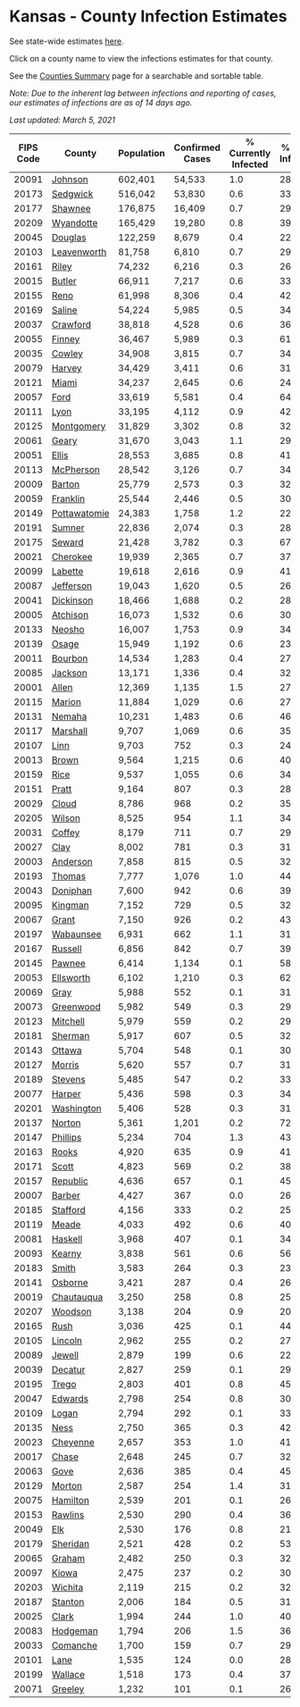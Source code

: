 # Kansas - County Infection Estimates

See state-wide estimates [here](/infections/us-ks).

Click on a county name to view the infections estimates for that county.

See the [Counties Summary](/infections/summary-counties) page for a searchable and sortable table.

*Note: Due to the inherent lag between infections and reporting of cases, our estimates of infections are as of 14 days ago.*

*Last updated: March 5, 2021*

|   FIPS Code |                       County |   Population |   Confirmed Cases |   % Currently Infected |   % Total Infected |
|-------------|------------------------------|--------------|-------------------|------------------------|--------------------|
|       20091 |           [Johnson](johnson) |      602,401 |            54,533 |                    1.0 |               28.8 |
|       20173 |         [Sedgwick](sedgwick) |      516,042 |            53,830 |                    0.6 |               33.2 |
|       20177 |           [Shawnee](shawnee) |      176,875 |            16,409 |                    0.7 |               29.5 |
|       20209 |       [Wyandotte](wyandotte) |      165,429 |            19,280 |                    0.8 |               39.4 |
|       20045 |           [Douglas](douglas) |      122,259 |             8,679 |                    0.4 |               22.6 |
|       20103 |   [Leavenworth](leavenworth) |       81,758 |             6,810 |                    0.7 |               29.2 |
|       20161 |               [Riley](riley) |       74,232 |             6,216 |                    0.3 |               26.9 |
|       20015 |             [Butler](butler) |       66,911 |             7,217 |                    0.6 |               33.9 |
|       20155 |                 [Reno](reno) |       61,998 |             8,306 |                    0.4 |               42.9 |
|       20169 |             [Saline](saline) |       54,224 |             5,985 |                    0.5 |               34.7 |
|       20037 |         [Crawford](crawford) |       38,818 |             4,528 |                    0.6 |               36.8 |
|       20055 |             [Finney](finney) |       36,467 |             5,989 |                    0.3 |               61.3 |
|       20035 |             [Cowley](cowley) |       34,908 |             3,815 |                    0.7 |               34.0 |
|       20079 |             [Harvey](harvey) |       34,429 |             3,411 |                    0.6 |               31.8 |
|       20121 |               [Miami](miami) |       34,237 |             2,645 |                    0.6 |               24.1 |
|       20057 |                 [Ford](ford) |       33,619 |             5,581 |                    0.4 |               64.2 |
|       20111 |                 [Lyon](lyon) |       33,195 |             4,112 |                    0.9 |               42.3 |
|       20125 |     [Montgomery](montgomery) |       31,829 |             3,302 |                    0.8 |               32.1 |
|       20061 |               [Geary](geary) |       31,670 |             3,043 |                    1.1 |               29.5 |
|       20051 |               [Ellis](ellis) |       28,553 |             3,685 |                    0.8 |               41.3 |
|       20113 |       [McPherson](mcpherson) |       28,542 |             3,126 |                    0.7 |               34.8 |
|       20009 |             [Barton](barton) |       25,779 |             2,573 |                    0.3 |               32.3 |
|       20059 |         [Franklin](franklin) |       25,544 |             2,446 |                    0.5 |               30.3 |
|       20149 | [Pottawatomie](pottawatomie) |       24,383 |             1,758 |                    1.2 |               22.3 |
|       20191 |             [Sumner](sumner) |       22,836 |             2,074 |                    0.3 |               28.3 |
|       20175 |             [Seward](seward) |       21,428 |             3,782 |                    0.3 |               67.2 |
|       20021 |         [Cherokee](cherokee) |       19,939 |             2,365 |                    0.7 |               37.4 |
|       20099 |           [Labette](labette) |       19,618 |             2,616 |                    0.9 |               41.9 |
|       20087 |       [Jefferson](jefferson) |       19,043 |             1,620 |                    0.5 |               26.9 |
|       20041 |       [Dickinson](dickinson) |       18,466 |             1,688 |                    0.2 |               28.6 |
|       20005 |         [Atchison](atchison) |       16,073 |             1,532 |                    0.6 |               30.5 |
|       20133 |             [Neosho](neosho) |       16,007 |             1,753 |                    0.9 |               34.2 |
|       20139 |               [Osage](osage) |       15,949 |             1,192 |                    0.6 |               23.5 |
|       20011 |           [Bourbon](bourbon) |       14,534 |             1,283 |                    0.4 |               27.8 |
|       20085 |           [Jackson](jackson) |       13,171 |             1,336 |                    0.4 |               32.9 |
|       20001 |               [Allen](allen) |       12,369 |             1,135 |                    1.5 |               27.8 |
|       20115 |             [Marion](marion) |       11,884 |             1,029 |                    0.6 |               27.1 |
|       20131 |             [Nemaha](nemaha) |       10,231 |             1,483 |                    0.6 |               46.7 |
|       20117 |         [Marshall](marshall) |        9,707 |             1,069 |                    0.6 |               35.3 |
|       20107 |                 [Linn](linn) |        9,703 |               752 |                    0.3 |               24.5 |
|       20013 |               [Brown](brown) |        9,564 |             1,215 |                    0.6 |               40.7 |
|       20159 |                 [Rice](rice) |        9,537 |             1,055 |                    0.6 |               34.9 |
|       20151 |               [Pratt](pratt) |        9,164 |               807 |                    0.3 |               28.3 |
|       20029 |               [Cloud](cloud) |        8,786 |               968 |                    0.2 |               35.8 |
|       20205 |             [Wilson](wilson) |        8,525 |               954 |                    1.1 |               34.4 |
|       20031 |             [Coffey](coffey) |        8,179 |               711 |                    0.7 |               29.4 |
|       20027 |                 [Clay](clay) |        8,002 |               781 |                    0.3 |               31.3 |
|       20003 |         [Anderson](anderson) |        7,858 |               815 |                    0.5 |               32.2 |
|       20193 |             [Thomas](thomas) |        7,777 |             1,076 |                    1.0 |               44.0 |
|       20043 |         [Doniphan](doniphan) |        7,600 |               942 |                    0.6 |               39.4 |
|       20095 |           [Kingman](kingman) |        7,152 |               729 |                    0.5 |               32.0 |
|       20067 |               [Grant](grant) |        7,150 |               926 |                    0.2 |               43.8 |
|       20197 |       [Wabaunsee](wabaunsee) |        6,931 |               662 |                    1.1 |               31.2 |
|       20167 |           [Russell](russell) |        6,856 |               842 |                    0.7 |               39.3 |
|       20145 |             [Pawnee](pawnee) |        6,414 |             1,134 |                    0.1 |               58.9 |
|       20053 |       [Ellsworth](ellsworth) |        6,102 |             1,210 |                    0.3 |               62.9 |
|       20069 |                 [Gray](gray) |        5,988 |               552 |                    0.1 |               31.0 |
|       20073 |       [Greenwood](greenwood) |        5,982 |               549 |                    0.3 |               29.2 |
|       20123 |         [Mitchell](mitchell) |        5,979 |               559 |                    0.2 |               29.9 |
|       20181 |           [Sherman](sherman) |        5,917 |               607 |                    0.5 |               32.8 |
|       20143 |             [Ottawa](ottawa) |        5,704 |               548 |                    0.1 |               30.5 |
|       20127 |             [Morris](morris) |        5,620 |               557 |                    0.7 |               31.3 |
|       20189 |           [Stevens](stevens) |        5,485 |               547 |                    0.2 |               33.1 |
|       20077 |             [Harper](harper) |        5,436 |               598 |                    0.3 |               34.6 |
|       20201 |     [Washington](washington) |        5,406 |               528 |                    0.3 |               31.3 |
|       20137 |             [Norton](norton) |        5,361 |             1,201 |                    0.2 |               72.2 |
|       20147 |         [Phillips](phillips) |        5,234 |               704 |                    1.3 |               43.1 |
|       20163 |               [Rooks](rooks) |        4,920 |               635 |                    0.9 |               41.2 |
|       20171 |               [Scott](scott) |        4,823 |               569 |                    0.2 |               38.3 |
|       20157 |         [Republic](republic) |        4,636 |               657 |                    0.1 |               45.9 |
|       20007 |             [Barber](barber) |        4,427 |               367 |                    0.0 |               26.4 |
|       20185 |         [Stafford](stafford) |        4,156 |               333 |                    0.2 |               25.9 |
|       20119 |               [Meade](meade) |        4,033 |               492 |                    0.6 |               40.1 |
|       20081 |           [Haskell](haskell) |        3,968 |               407 |                    0.1 |               34.4 |
|       20093 |             [Kearny](kearny) |        3,838 |               561 |                    0.6 |               56.7 |
|       20183 |               [Smith](smith) |        3,583 |               264 |                    0.3 |               23.6 |
|       20141 |           [Osborne](osborne) |        3,421 |               287 |                    0.4 |               26.2 |
|       20019 |     [Chautauqua](chautauqua) |        3,250 |               258 |                    0.8 |               25.1 |
|       20207 |           [Woodson](woodson) |        3,138 |               204 |                    0.9 |               20.8 |
|       20165 |                 [Rush](rush) |        3,036 |               425 |                    0.1 |               44.9 |
|       20105 |           [Lincoln](lincoln) |        2,962 |               255 |                    0.2 |               27.2 |
|       20089 |             [Jewell](jewell) |        2,879 |               199 |                    0.6 |               22.3 |
|       20039 |           [Decatur](decatur) |        2,827 |               259 |                    0.1 |               29.3 |
|       20195 |               [Trego](trego) |        2,803 |               401 |                    0.8 |               45.1 |
|       20047 |           [Edwards](edwards) |        2,798 |               254 |                    0.8 |               30.7 |
|       20109 |               [Logan](logan) |        2,794 |               292 |                    0.1 |               33.5 |
|       20135 |                 [Ness](ness) |        2,750 |               365 |                    0.3 |               42.1 |
|       20023 |         [Cheyenne](cheyenne) |        2,657 |               353 |                    1.0 |               41.9 |
|       20017 |               [Chase](chase) |        2,648 |               245 |                    0.7 |               32.1 |
|       20063 |                 [Gove](gove) |        2,636 |               385 |                    0.4 |               45.5 |
|       20129 |             [Morton](morton) |        2,587 |               254 |                    1.4 |               31.6 |
|       20075 |         [Hamilton](hamilton) |        2,539 |               201 |                    0.1 |               26.5 |
|       20153 |           [Rawlins](rawlins) |        2,530 |               290 |                    0.4 |               36.1 |
|       20049 |                   [Elk](elk) |        2,530 |               176 |                    0.8 |               21.3 |
|       20179 |         [Sheridan](sheridan) |        2,521 |               428 |                    0.2 |               53.9 |
|       20065 |             [Graham](graham) |        2,482 |               250 |                    0.3 |               32.5 |
|       20097 |               [Kiowa](kiowa) |        2,475 |               237 |                    0.2 |               30.3 |
|       20203 |           [Wichita](wichita) |        2,119 |               215 |                    0.2 |               32.5 |
|       20187 |           [Stanton](stanton) |        2,006 |               184 |                    0.5 |               31.3 |
|       20025 |               [Clark](clark) |        1,994 |               244 |                    1.0 |               40.9 |
|       20083 |         [Hodgeman](hodgeman) |        1,794 |               206 |                    1.5 |               36.1 |
|       20033 |         [Comanche](comanche) |        1,700 |               159 |                    0.7 |               29.9 |
|       20101 |                 [Lane](lane) |        1,535 |               124 |                    0.0 |               28.7 |
|       20199 |           [Wallace](wallace) |        1,518 |               173 |                    0.4 |               37.1 |
|       20071 |           [Greeley](greeley) |        1,232 |               101 |                    0.1 |               26.9 |